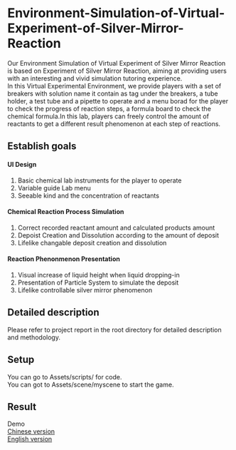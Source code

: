 # Environment-Simulation-of-Virtual-Experiment-of-Silver-Mirror-Reaction
Our Environment Simulation of Virtual Experiment of Silver Mirror Reaction is based on Experiment of Silver Mirror Reaction, aiming at providing users with an interesting and vivid simulation tutoring experience.  
In this Virtual Experimental Environment, we provide players with a set of breakers with solution name it contain as tag under the breakers, a tube holder, a test tube and a pipette to operate and a menu borad for the player to check the progress of reaction steps, a formula board to check the chemical formula.In this lab, players can freely control the amount of reactants to get a different result phenomenon at each step of reactions.

## Establish goals
#### UI Design
1. Basic chemical lab instruments for the player to operate
2. Variable guide Lab menu
3. Seeable kind and the concentration of reactants  

#### Chemical Reaction Process Simulation
1. Correct recorded reactant amount and calculated products amount
2. Depoist Creation and Dissolution according to the amount of deposit
3. Lifelike changable deposit creation and dissolution

#### Reaction Phenonmenon Presentation
1. Visual increase of liquid height when liquid dropping-in
2. Presentation of Particle System to simulate the deposit
3. Lifelike controllable silver mirror phenomenon

## Detailed description

Please refer to project report in the root directory for detailed description and methodology. 

## Setup

You can go to Assets/scripts/ for code.  
You can got to Assets/scene/myscene to start the game.  

## Result
Demo  
[Chinese version](https://www.bilibili.com/video/av57048946)  
[English version](https://youtu.be/0eMfe_lq1ZA)



